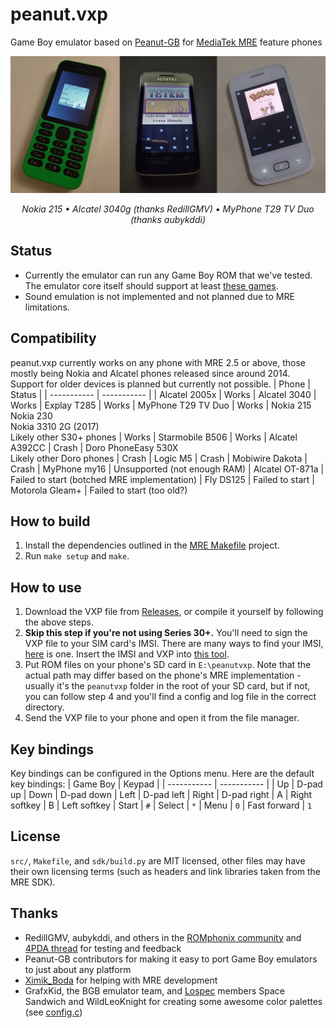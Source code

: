 # peanut.vxp
Game Boy emulator based on [Peanut-GB](https://github.com/deltabeard/Peanut-GB) for [MediaTek MRE](https://lpcwiki.miraheze.org/wiki/MAUI_Runtime_Environment) feature phones

![](img/marioland_215.jpg)
*<div style="text-align:center;">Nokia 215 • Alcatel 3040g (thanks RedillGMV) • MyPhone T29 TV Duo (thanks aubykddi)</div>*

## Status
* Currently the emulator can run any Game Boy ROM that we've tested. The emulator core itself should support at least [these games](https://github.com/deltabeard/Peanut-GB/issues/31).
* Sound emulation is not implemented and not planned due to MRE limitations.

## Compatibility
peanut.vxp currently works on any phone with MRE 2.5 or above, those mostly being Nokia and Alcatel phones released since around 2014. Support for older devices is planned but currently not possible.
| Phone | Status |
| ----------- | ----------- |
| Alcatel 2005x | Works
| Alcatel 3040 | Works
| Explay T285 | Works
| MyPhone T29 TV Duo | Works
| Nokia 215<br>Nokia 230<br>Nokia 3310 2G (2017)<br>Likely other S30+ phones | Works
| Starmobile B506 | Works
| Alcatel A392CC | Crash
| Doro PhoneEasy 530X<br>Likely other Doro phones | Crash
| Logic M5 | Crash
| Mobiwire Dakota | Crash
| MyPhone my16 | Unsupported (not enough RAM)
| Alcatel OT-871a | Failed to start (botched MRE implementation)
| Fly DS125 | Failed to start
| Motorola Gleam+ | Failed to start (too old?)

## How to build
1. Install the dependencies outlined in the [MRE Makefile](https://github.com/gtrxAC/mre-makefile#dependencies) project.
2. Run `make setup` and `make`.

## How to use
1. Download the VXP file from [Releases](https://github.com/gtrxAC/peanut.vxp/releases), or compile it yourself by following the above steps.
2. **Skip this step if you're not using Series 30+.** You'll need to sign the VXP file to your SIM card's IMSI. There are many ways to find your IMSI, [here](https://github.com/raspiduino/mre-sdk/discussions/1#discussioncomment-3571276) is one. Insert the IMSI and VXP into [this tool](https://vxpatch.luxferre.top/).
3. Put ROM files on your phone's SD card in `E:\peanutvxp`. Note that the actual path may differ based on the phone's MRE implementation - usually it's the `peanutvxp` folder in the root of your SD card, but if not, you can follow step 4 and you'll find a config and log file in the correct directory.
4. Send the VXP file to your phone and open it from the file manager.

## Key bindings
Key bindings can be configured in the Options menu. Here are the default key bindings:
| Game Boy | Keypad |
| ----------- | ----------- |
| Up | D-pad up
| Down | D-pad down
| Left | D-pad left
| Right | D-pad right
| A | Right softkey
| B | Left softkey
| Start | `#`
| Select | `*`
| Menu | `0`
| Fast forward | `1`

## License
`src/`, `Makefile`, and `sdk/build.py` are MIT licensed, other files may have their own licensing terms (such as headers and link libraries taken from the MRE SDK).

## Thanks
* RedillGMV, aubykddi, and others in the [ROMphonix community](https://discord.gg/2GKuJjQagp) and [4PDA thread](https://4pda.to/forum/index.php?showtopic=501783&st=2280) for testing and feedback
* Peanut-GB contributors for making it easy to port Game Boy emulators to just about any platform
* [Ximik_Boda](https://github.com/XimikBoda) for helping with MRE development
* GrafxKid, the BGB emulator team, and [Lospec](https://lospec.com/) members Space Sandwich and WildLeoKnight for creating some awesome color palettes (see [config.c](https://github.com/gtrxAC/peanut.vxp/blob/main/src/config.c#L10))
